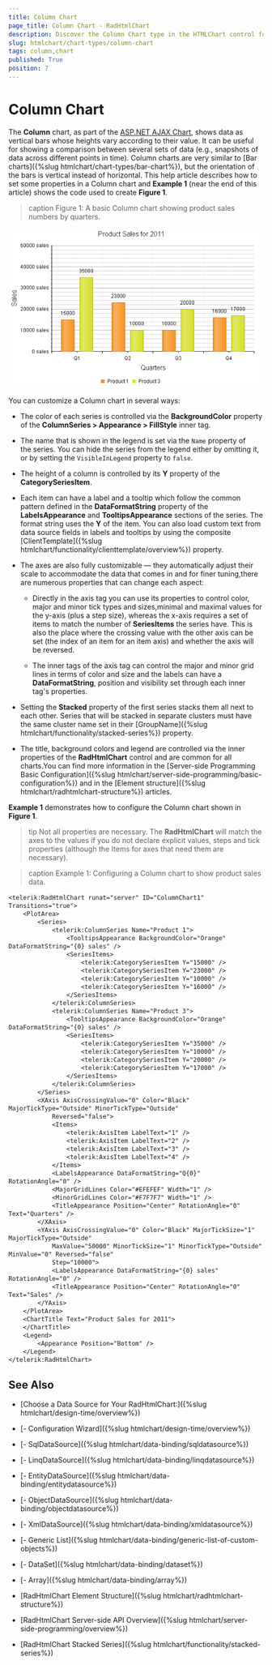 ```yaml
---
title: Column Chart
page_title: Column Chart - RadHtmlChart
description: Discover the Column Chart type in the HTMLChart control for visualizing data in a column format.
slug: htmlchart/chart-types/column-chart
tags: column,chart
published: True
position: 7
---
```


# Column Chart

The **Column** chart, as part of the [ASP.NET AJAX Chart](https://www.telerik.com/products/aspnet-ajax/html-chart.aspx), shows data as vertical bars whose heights vary according to their value. It can be useful for showing a comparison between several sets of data (e.g., snapshots of data across different points in time). Column charts are very similar to [Bar charts]({%slug htmlchart/chart-types/bar-chart%}), but the orientation of the bars is vertical instead of horizontal. This help article describes how to set some properties in a Column chart and **Example 1** (near the end of this article) shows the code used to create **Figure 1**.

>caption Figure 1: A basic Column chart showing product sales numbers by quarters.

![htmlchart-columnchart-simple-example](images/htmlchart-columnchart-simple-example.png)

You can customize a Column chart in several ways:

* The color of each series is controlled via the **BackgroundColor** property of the **ColumnSeries > Appearance > FillStyle** inner tag.

* The name that is shown in the legend is set via the `Name` property of the series. You can hide the series from the legend either by omitting it, or by setting the `VisibleInLegend` property to `false`.

* The height of a column is controlled by its **Y** property of the **CategorySeriesItem**.

* Each item can have a label and a tooltip which follow the common pattern defined in the **DataFormatString** property of the **LabelsAppearance** and **TooltipsAppearance** sections of the series. The format string uses the **Y** of the item. You can also load custom text from data source fields in labels and tooltips by using the composite [ClientTemplate]({%slug htmlchart/functionality/clienttemplate/overview%}) property.

* The axes are also fully customizable — they automatically adjust their scale to accommodate the data that comes in and for finer tuning,there are numerous properties that can change each aspect:

	* Directly in the axis tag you can use its properties to control color, major and minor tick types and sizes,minimal and maximal values for the y-axis (plus a step size), whereas the x-axis requires a set of items to match the number of **SeriesItems** the series have. This is also the place where the crossing value with the other axis can be set (the index of an item for an item axis) and whether the axis will be reversed.

	* The inner tags of the axis tag can control the major and minor grid lines in terms of color and size and the labels can have a **DataFormatString**, position and visibility set through each inner tag's properties.

* Setting the **Stacked** property of the first series stacks them all next to each other. Series that will be stacked in separate clusters must have the same cluster name set in their [GroupName]({%slug htmlchart/functionality/stacked-series%}) property.

* The title, background colors and legend are controlled via the inner properties of the **RadHtmlChart** control and are common for all charts.You can find more information in the [Server-side Programming Basic Configuration]({%slug htmlchart/server-side-programming/basic-configuration%}) and in the [Element structure]({%slug htmlchart/radhtmlchart-structure%}) articles.

**Example 1** demonstrates how to configure the Column chart shown in **Figure 1**.

>tip Not all properties are necessary. The **RadHtmlChart** will match the axes to the values if you do not declare explicit values, steps and tick properties (although the Items for axes that need them are necessary).

>caption Example 1: Configuring a Column chart to show product sales data.

````ASP.NET
<telerik:RadHtmlChart runat="server" ID="ColumnChart1" Transitions="true">
	<PlotArea>
		<Series>
			<telerik:ColumnSeries Name="Product 1">
				<TooltipsAppearance BackgroundColor="Orange" DataFormatString="{0} sales" />
				<SeriesItems>
					<telerik:CategorySeriesItem Y="15000" />
					<telerik:CategorySeriesItem Y="23000" />
					<telerik:CategorySeriesItem Y="10000" />
					<telerik:CategorySeriesItem Y="16000" />
				</SeriesItems>
			</telerik:ColumnSeries>
			<telerik:ColumnSeries Name="Product 3">
				<TooltipsAppearance BackgroundColor="Orange" DataFormatString="{0} sales" />
				<SeriesItems>
					<telerik:CategorySeriesItem Y="35000" />
					<telerik:CategorySeriesItem Y="10000" />
					<telerik:CategorySeriesItem Y="20000" />
					<telerik:CategorySeriesItem Y="17000" />
				</SeriesItems>
			</telerik:ColumnSeries>
		</Series>
		<XAxis AxisCrossingValue="0" Color="Black" MajorTickType="Outside" MinorTickType="Outside"
			Reversed="false">
			<Items>
				<telerik:AxisItem LabelText="1" />
				<telerik:AxisItem LabelText="2" />
				<telerik:AxisItem LabelText="3" />
				<telerik:AxisItem LabelText="4" />
			</Items>
			<LabelsAppearance DataFormatString="Q{0}" RotationAngle="0" />
			<MajorGridLines Color="#EFEFEF" Width="1" />
			<MinorGridLines Color="#F7F7F7" Width="1" />
			<TitleAppearance Position="Center" RotationAngle="0" Text="Quarters" />
		</XAxis>
		<YAxis AxisCrossingValue="0" Color="Black" MajorTickSize="1" MajorTickType="Outside"
			MaxValue="50000" MinorTickSize="1" MinorTickType="Outside" MinValue="0" Reversed="false"
			Step="10000">
			<LabelsAppearance DataFormatString="{0} sales" RotationAngle="0" />
			<TitleAppearance Position="Center" RotationAngle="0" Text="Sales" />
		</YAxis>
	</PlotArea>
	<ChartTitle Text="Product Sales for 2011">
	</ChartTitle>
	<Legend>
		<Appearance Position="Bottom" />
	</Legend>
</telerik:RadHtmlChart>
````

## See Also

 * [Choose a Data Source for Your RadHtmlChart:]({%slug htmlchart/design-time/overview%})

 * [- Configuration Wizard]({%slug htmlchart/design-time/overview%})

 * [- SqlDataSource]({%slug htmlchart/data-binding/sqldatasource%})

 * [- LinqDataSource]({%slug htmlchart/data-binding/linqdatasource%})

 * [- EntityDataSource]({%slug htmlchart/data-binding/entitydatasource%})

 * [- ObjectDataSource]({%slug htmlchart/data-binding/objectdatasource%})

 * [- XmlDataSource]({%slug htmlchart/data-binding/xmldatasource%})

 * [- Generic List]({%slug htmlchart/data-binding/generic-list-of-custom-objects%})

 * [- DataSet]({%slug htmlchart/data-binding/dataset%})

 * [- Array]({%slug htmlchart/data-binding/array%})

 * [RadHtmlChart Element Structure]({%slug htmlchart/radhtmlchart-structure%})

 * [RadHtmlChart Server-side API Overview]({%slug htmlchart/server-side-programming/overview%})

 * [RadHtmlChart Stacked Series]({%slug htmlchart/functionality/stacked-series%})

